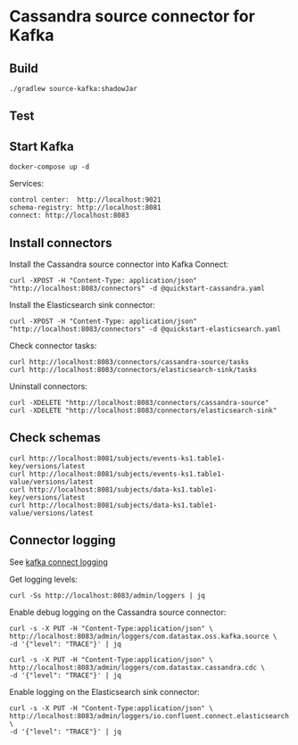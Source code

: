 # Cassandra source connector for Kafka


## Build

    ./gradlew source-kafka:shadowJar

## Test


## Start Kafka 

    docker-compose up -d

Services:

    control center:  http://localhost:9021
    schema-registry: http://localhost:8081
    connect: http://localhost:8083

## Install connectors

Install the Cassandra source connector into Kafka Connect:

    curl -XPOST -H "Content-Type: application/json" "http://localhost:8083/connectors" -d @quickstart-cassandra.yaml

Install the Elasticsearch sink connector:

    curl -XPOST -H "Content-Type: application/json" "http://localhost:8083/connectors" -d @quickstart-elasticsearch.yaml

Check connector tasks:

    curl http://localhost:8083/connectors/cassandra-source/tasks
    curl http://localhost:8083/connectors/elasticsearch-sink/tasks

Uninstall connectors:

    curl -XDELETE "http://localhost:8083/connectors/cassandra-source"
    curl -XDELETE "http://localhost:8083/connectors/elasticsearch-sink"

## Check schemas

    curl http://localhost:8081/subjects/events-ks1.table1-key/versions/latest
    curl http://localhost:8081/subjects/events-ks1.table1-value/versions/latest
    curl http://localhost:8081/subjects/data-ks1.table1-key/versions/latest
    curl http://localhost:8081/subjects/data-ks1.table1-value/versions/latest

## Connector logging

See [kafka connect logging](https://docs.confluent.io/platform/current/connect/logging.html)

Get logging levels:

    curl -Ss http://localhost:8083/admin/loggers | jq

Enable debug logging on the Cassandra source connector:

    curl -s -X PUT -H "Content-Type:application/json" \
    http://localhost:8083/admin/loggers/com.datastax.oss.kafka.source \
    -d '{"level": "TRACE"}' | jq

    curl -s -X PUT -H "Content-Type:application/json" \
    http://localhost:8083/admin/loggers/com.datastax.cassandra.cdc \
    -d '{"level": "TRACE"}' | jq

Enable logging on the Elasticsearch sink connector:

    curl -s -X PUT -H "Content-Type:application/json" \
    http://localhost:8083/admin/loggers/io.confluent.connect.elasticsearch \
    -d '{"level": "TRACE"}' | jq



